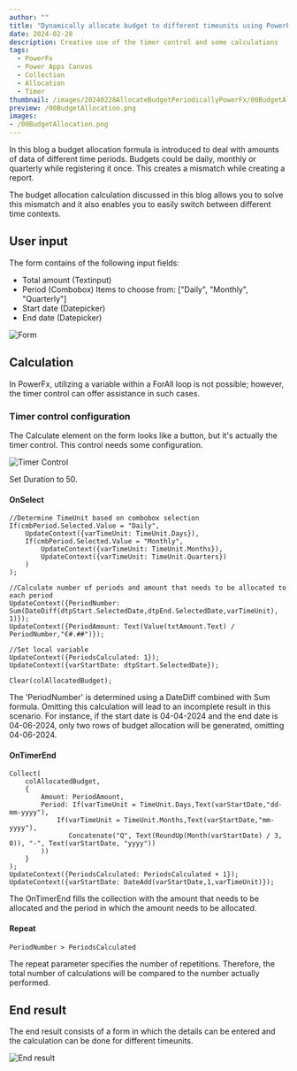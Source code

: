```yaml
---
author: ""
title: "Dynamically allocate budget to different timeunits using PowerFx"
date: 2024-02-28
description: Creative use of the timer control and some calculations
tags:
  - PowerFx
  - Power Apps Canvas
  - Collection
  - Allocation
  - Timer 
thumbnail: /images/20240228AllocateBudgetPeriodicallyPowerFx/00BudgetAllocation.png
preview: /00BudgetAllocation.png
images: 
- /00BudgetAllocation.png
---
```



In this blog a budget allocation formula is introduced to deal with amounts of data of different time periods. Budgets could be daily, monthly or quarterly while registering it once. This creates a mismatch while creating a report.

The budget allocation calculation discussed in this blog allows you to solve this mismatch and it also enables you to easily switch between different time contexts.


## User input
The form contains of the following input fields:
* Total amount (Textinput) 
* Period (Combobox) Items to choose from: ["Daily", "Monthly", "Quarterly"]
* Start date (Datepicker)
* End date (Datepicker)

![Form](/images/20240228AllocateBudgetPeriodicallyPowerFx/Form.png)


## Calculation
In PowerFx, utilizing a variable within a ForAll loop is not possible; however, the timer control can offer assistance in such cases.

### Timer control configuration
The Calculate element on the form looks like a button, but it's actually the timer control.
This control needs some configuration.

![Timer Control](/images/20240228AllocateBudgetPeriodicallyPowerFx/tmrControl.png)

Set Duration to 50.

#### OnSelect
```
//Determine TimeUnit based on combobox selection
If(cmbPeriod.Selected.Value = "Daily",
    UpdateContext({varTimeUnit: TimeUnit.Days}),
    If(cmbPeriod.Selected.Value = "Monthly",
        UpdateContext({varTimeUnit: TimeUnit.Months}),
        UpdateContext({varTimeUnit: TimeUnit.Quarters})
    )
);

//Calculate number of periods and amount that needs to be allocated to each period
UpdateContext({PeriodNumber: Sum(DateDiff(dtpStart.SelectedDate,dtpEnd.SelectedDate,varTimeUnit), 1)});
UpdateContext({PeriodAmount: Text(Value(txtAmount.Text) / PeriodNumber,"€#.##")});

//Set local variable
UpdateContext({PeriodsCalculated: 1});
UpdateContext({varStartDate: dtpStart.SelectedDate});

Clear(colAllocatedBudget);
```

The 'PeriodNumber' is determined using a DateDiff combined with Sum formula. Omitting this calculation will lead to an incomplete result in this scenario. For instance, if the start date is 04-04-2024 and the end date is 04-06-2024, only two rows of budget allocation will be generated, omitting 04-06-2024.

#### OnTimerEnd
```
Collect(
    colAllocatedBudget,
    {
        Amount: PeriodAmount,
        Period: If(varTimeUnit = TimeUnit.Days,Text(varStartDate,"dd-mm-yyyy"),
            If(varTimeUnit = TimeUnit.Months,Text(varStartDate,"mm-yyyy"),
               Concatenate("Q", Text(RoundUp(Month(varStartDate) / 3, 0)), "-", Text(varStartDate, "yyyy"))
        ))
    }
);
UpdateContext({PeriodsCalculated: PeriodsCalculated + 1});
UpdateContext({varStartDate: DateAdd(varStartDate,1,varTimeUnit)});
```

The OnTimerEnd fills the collection with the amount that needs to be allocated and the period in which the amount needs to be allocated. 

#### Repeat
`PeriodNumber > PeriodsCalculated`

The repeat parameter specifies the number of repetitions. Therefore, the total number of calculations will be compared to the number actually performed.

## End result
The end result consists of a form in which the details can be entered and the calculation can be done for different timeunits.

![End result](/images/20240228AllocateBudgetPeriodicallyPowerFx/Endresult.webp)
